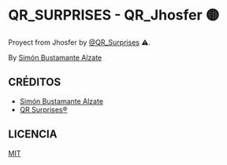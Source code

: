 # QR_SURPRISES - QR_Jhosfer 🟡

Proyect from Jhosfer by [@QR_Surprises](https://instagram.com/QR_Surprises) ⚠️.

By [Simón Bustamante Alzate](https://instagram.com/simonba97)

## CRÉDITOS
- [Simón Bustamante Alzate](https://instagram.com/simonba97)
- [QR Surprises®](https://instagram.com/QR_Surprises)

## LICENCIA 

[MIT](https://opensource.org/licenses/MIT)


